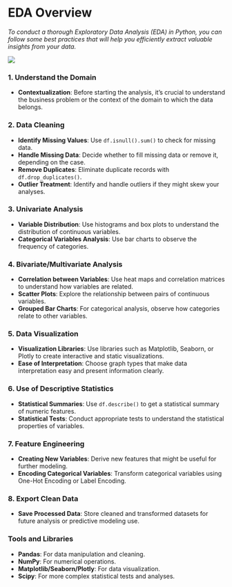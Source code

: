 # EDA Overview

_To conduct a thorough Exploratory Data Analysis (EDA) in Python, you can follow some best practices that will help you efficiently extract valuable insights from your data._

![](https://semasuka.github.io/blog/assets/post_images/eda.png)

### 1. **Understand the Domain**
   - **Contextualization**: Before starting the analysis, it’s crucial to understand the business problem or the context of the domain to which the data belongs.

### 2. **Data Cleaning**
   - **Identify Missing Values**: Use `df.isnull().sum()` to check for missing data.
   - **Handle Missing Data**: Decide whether to fill missing data or remove it, depending on the case.
   - **Remove Duplicates**: Eliminate duplicate records with `df.drop_duplicates()`.
   - **Outlier Treatment**: Identify and handle outliers if they might skew your analyses.

### 3. **Univariate Analysis**
   - **Variable Distribution**: Use histograms and box plots to understand the distribution of continuous variables.
   - **Categorical Variables Analysis**: Use bar charts to observe the frequency of categories.

### 4. **Bivariate/Multivariate Analysis**
   - **Correlation between Variables**: Use heat maps and correlation matrices to understand how variables are related.
   - **Scatter Plots**: Explore the relationship between pairs of continuous variables.
   - **Grouped Bar Charts**: For categorical analysis, observe how categories relate to other variables.

### 5. **Data Visualization**
   - **Visualization Libraries**: Use libraries such as Matplotlib, Seaborn, or Plotly to create interactive and static visualizations.
   - **Ease of Interpretation**: Choose graph types that make data interpretation easy and present information clearly.

### 6. **Use of Descriptive Statistics**
   - **Statistical Summaries**: Use `df.describe()` to get a statistical summary of numeric features.
   - **Statistical Tests**: Conduct appropriate tests to understand the statistical properties of variables.

### 7. **Feature Engineering**
   - **Creating New Variables**: Derive new features that might be useful for further modeling.
   - **Encoding Categorical Variables**: Transform categorical variables using One-Hot Encoding or Label Encoding.

### 8. **Export Clean Data**
   - **Save Processed Data**: Store cleaned and transformed datasets for future analysis or predictive modeling use.

### Tools and Libraries
- **Pandas**: For data manipulation and cleaning.
- **NumPy**: For numerical operations.
- **Matplotlib/Seaborn/Plotly**: For data visualization.
- **Scipy**: For more complex statistical tests and analyses.